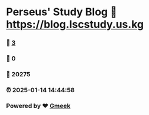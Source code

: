 # Perseus' Study Blog :link: https://blog.lscstudy.us.kg 
### :page_facing_up: [3](https://blog.lscstudy.us.kg/tag.html) 
### :speech_balloon: 0 
### :hibiscus: 20275 
### :alarm_clock: 2025-01-14 14:44:58 
### Powered by :heart: [Gmeek](https://github.com/Meekdai/Gmeek)
